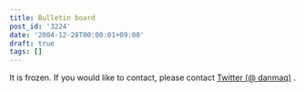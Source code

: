 ```yaml
---
title: Bulletin board
post_id: '3224'
date: '2004-12-28T00:00:01+09:00'
draft: true
tags: []
---
```


It is frozen. If you would like to contact, please contact [Twitter (@ danmaq)](http://twitter.com/danmaq) .
